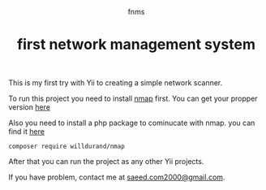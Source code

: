<p align="center">
    fnms
    <h1 align="center">first network management system</h1>
    <br>
</p>

This is my first try with Yii to creating a simple network scanner.

To run this project you need to install <a href="https://nmap.org/">nmap</a> first.
You can get your propper version <a href="https://nmap.org/download.html">here</a>

Also you need to install a php package to cominucate with nmap. you can find it <a href="https://github.com/willdurand/nmap">here</a>

~~~
composer require willdurand/nmap
~~~

After that you can run the project as any other Yii projects.

If you have problem, contact me at saeed.com2000@gmail.com.